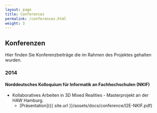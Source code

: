 ```yaml
---
layout: page
title: Conferences
permalink: /conferences.html
weight: 3
---
```


## Konferenzen

Hier finden Sie Konferenzbeiträge die im Rahmen des Projektes gehalten wurden.

### 2014

#### Norddeutsches Kolloquium für Informatik an Fachhochschulen (NKIF)

* Kollaboratives Arbeiten in 3D Mixed Realities - Masterprojekt an der HAW Hamburg.
	* [Präsentation]({{ site.url }}/assets/docs/conference/I2E-NKIF.pdf)
 